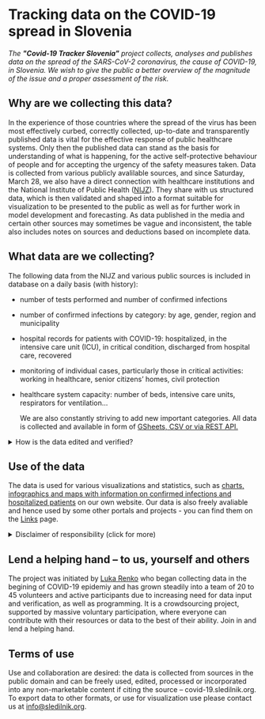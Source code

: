 # Tracking data on the COVID-19 spread in Slovenia

*The **"Covid-19 Tracker Slovenia"** project collects, analyses and publishes data on the spread of the SARS-CoV-2 coronavirus, the cause of COVID-19, in Slovenia. We wish to give the public a better overview of the magnitude of the issue and a proper assessment of the risk.*

## Why are we collecting this data?

In the experience of those countries where the spread of the virus has been most effectively curbed, correctly collected, up-to-date and transparently published data is vital for the effective response of public healthcare systems. 
Only then the published data can stand as the basis for understanding of what is happening, for the active self-protective behaviour of people and for accepting the urgency of the safety measures taken.
Data is collected from various publicly avalilable sources, and since Saturday, March 28, we also have a direct connection with healthcare institutions and the National Institute of Public Health ([NIJZ](https://www.nijz.si/en)). They share with us structured data, which is then validated and shaped into a format suitable for visualization to be presented to the public as well as for further work in model development and forecasting. As data published in the media and certain other sources may sometimes be vague and inconsistent, the table also includes notes on sources and deductions based on incomplete data.

## What data are we collecting?

The following data from the NIJZ and various public sources is included in database on a daily basis (with history):

-   number of tests performed and number of confirmed infections
    
-   number of confirmed infections by category: by age, gender, region and municipality
    
-   hospital records for patients with COVID-19: hospitalized, in the intensive care unit (ICU), in critical condition, discharged from hospital care, recovered
    
-   monitoring of individual cases, particularly those in critical activities: working in healthcare, senior citizens’ homes, civil protection
    
-   healthcare system capacity: number of beds, intensive care units, respirators for ventilation...
    
    We are also constantly striving to add new important categories.
    All data is collected and available in form of [GSheets, CSV or via REST API.](/en/datasources)
    

<details>
  <summary>How is the data edited and verified?</summary>

The database is updated with the NIJZ data (by category). The data by region and age is sometimes updated subsequently and cross-checked as the data may change as a result of epidemiological research.

Municipalities are tracked in [the Places table](https://docs.google.com/spreadsheets/d/1N1qLMoWyi3WFGhIpPFzKsFmVE0IwNP3elb_c18t2DwY/edit#gid=598557107).
Updating the hospital care data – the Patients table process:

-   All hospital announcements for COVID-19 are monitored (University Medical Centre Ljubljana, University Medical Centre Maribor, University Clinic Golnik, Celje General Hospital) – around 2pm.
    
-   The number of hospitalizations monitored: all departments, hospitalizations in intensive care units, and patients in critical condition.
    
-   Transitions (admissions/discharges) between individual conditions are also recorded (when detectable from the data).
    
-   Where the transition data (admission/discharge) is incomplete, the values are determined by means of deduction (using a formula).
    
-   All sources and deductions are recorded as comments in individual cells (possibility of verification).
    
-   The data is compared with the summary data on hospitalized patients and patients in intensive care published daily by the Government of the Republic of Slovenia at 11:59 pm.
    

</details>

## Use of the data

The data is used for various visualizations and statistics, such as [charts, infographics and maps with information on confirmed infections and hospitalized patients](/en/stats) on our own website. 
Our data is also freely avaliable and hence used by some other portals and projects - you can find them on the [Links](/en/links) page.

<details>
  <summary>Disclaimer of responsibility (click for more)</summary>

**Please note: The information published on our site, including links to models and other sites to which we are not directly connected, is prepared with the utmost care, using available sources of data, knowledge, methodologies and technologies, in accordance with scientific standards. We believe that the visualizations and models can help explain the various factors behind the spread of the virus, including the impact of the safety measures taken and of possible future measures. Through this, we wish to emphasize that we all play an important role in this pandemic. Nonetheless, we cannot fully guarantee the accuracy, completeness or usefulness of the information on these sites, and we explicitly disclaim any responsibility for further interpretations and simulations which cite our visualizations as a source.*

</details>

## Lend a helping hand – to us, yourself and others

The project was initiated by [Luka Renko](https://twitter.com/LukaRenko) who began collecting data in the begining of COVID-19 epidemiy and has grown steadily into a team of 20 to 45 volunteers and active participants due to increasing need for data input and verification, as well as programming. It is a crowdsourcing project, supported by massive voluntary participation, where everyone can contribute with their resources or data to the best of their ability. Join in and lend a helping hand.

## Terms of use

Use and collaboration are desired: the data is collected from sources in the public domain and can be freely used, edited, processed or incorporated into any non-marketable content if citing the source – covid-19.sledilnik.org.
To export data to other formats, or use for visualization use please contact us at info@sledilnik.org.
